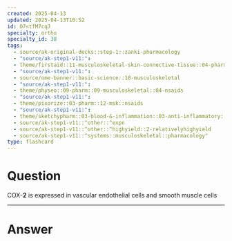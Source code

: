 ```yaml
---
created: 2025-04-13
updated: 2025-04-13T10:52
id: O7<tfM7cqJ
specialty: ortho
specialty_id: 38
tags:
  - source/ak-original-decks::step-1::zanki-pharmacology
  - "source/ak-step1-v11:": 
  - theme/firstaid::11-musculoskeletal-skin-connective-tissue::04-pharm::01-arachidonic-acid-pathway::nsaids-sketch
  - "source/ak-step1-v11:": 
  - source/ome-banner::basic-science::10-musculoskeletal
  - "source/ak-step1-v11:": 
  - theme/physeo::09-pharm::09-musculoskeletal::04-nsaids
  - "source/ak-step1-v11:": 
  - theme/pixorize::03-pharm::12-msk::nsaids
  - "source/ak-step1-v11:": 
  - theme/sketchypharm::03-blood-&-inflammation::03-anti-inflammatory::01-nsaids
  - source/ak-step1-v11::^other::^expn
  - source/ak-step1-v11::^other::^highyield::2-relativelyhighyield
  - source/ak-step1-v11::^systems::musculoskeletal::pharmacology"
type: flashcard
---
```


# Question
COX-**2** is expressed in vascular endothelial cells and smooth muscle cells

---

# Answer
